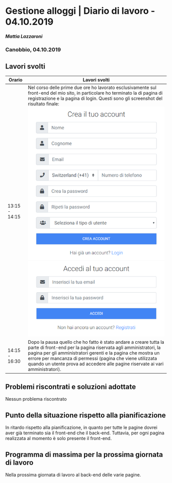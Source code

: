 # Gestione alloggi | Diario di lavoro - 04.10.2019

##### Mattia Lazzaroni

### Canobbio, 04.10.2019

## Lavori svolti

| Orario        | Lavori svolti   |
| ------------- | --------------- |
| 13:15 - 14:15 | Nel corso delle prime due ore ho lavorato esclusivamente sul front-end del mio sito, in particolare ho terminato la di pagina di registrazione e la pagina di login. Questi sono gli screenshot del risultato finale: ![Signup](../Implementazione/Screenshot-Implementazione/SignupPage.png) ![Login](../Implementazione/Screenshot-Implementazione/LoginPage.png) |
| 14:15 - 16:30 | Dopo la pausa quello che ho fatto è stato andare a creare tutta la parte di front-end per la pagina riservata agli amministratori, la pagina per gli amministratori gerenti e la pagina che mostra un errore per mancanza di permessi (pagina che viene utilizzata quando un utente prova ad accedere alle pagine riservate ai vari amministratori). |

## Problemi riscontrati e soluzioni adottate
Nessun problema riscontrato

## Punto della situazione rispetto alla pianificazione
In ritardo rispetto alla pianificazione, in quanto per tutte le pagine dovrei aver già terminato sia il front-end che il back-end. Tuttavia, per ogni pagina realizzata al momento è solo presente il front-end.

## Programma di massima per la prossima giornata di lavoro
Nella prossima giornata di lavoro al back-end delle varie pagine.
